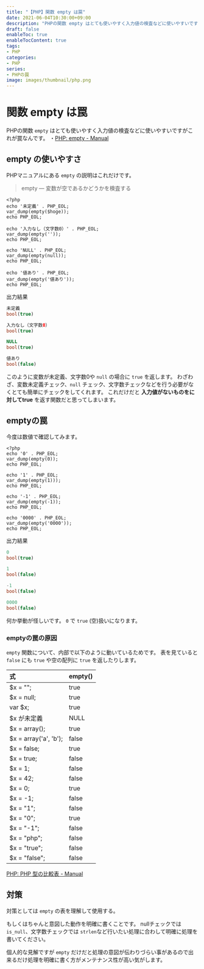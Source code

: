 ```yaml
---
title: "【PHP】関数 empty は罠"
date: 2021-06-04T10:30:00+09:00
description: "PHPの関数 empty はとても使いやすく入力値の検査などに使いやすいですがこれが罠なんです。"
draft: false
enableToc: true
enableTocContent: true
tags: 
- PHP
categories: 
- PHP
series: 
- PHPの罠
image: images/thumbnail/php.png
---
```


# 関数 empty は罠
PHPの関数 `empty` はとても使いやすく入力値の検査などに使いやすいですがこれが罠なんです。
・<a href="https://www.php.net/manual/ja/function.empty.php" target="_blank" rel="nofollow noopener">PHP: empty - Manual</a>

## empty の使いやすさ
PHPマニュアルにある `empty` の説明はこれだけです。
> empty — 変数が空であるかどうかを検査する

``` php:empty.php
<?php
echo '未定義' . PHP_EOL;
var_dump(empty($hoge));
echo PHP_EOL;

echo '入力なし（文字数0）' . PHP_EOL;
var_dump(empty(''));
echo PHP_EOL;

echo 'NULL' . PHP_EOL;
var_dump(empty(null));
echo PHP_EOL;

echo '値あり' . PHP_EOL;
var_dump(empty('値あり'));
echo PHP_EOL;
```

出力結果

```php
未定義
bool(true)

入力なし（文字数0）
bool(true)

NULL
bool(true)

値あり
bool(false)
```

このように変数が未定義、文字数0や `null` の場合に `true` を返します。
わざわざ、変数未定義チェック、`null` チェック、文字数チェックなどを行う必要がなくとても簡単にチェックをしてくれます。
これだけだと **入力値がないものをに対してtrue** を返す関数だと思ってしまいます。

## emptyの罠
今度は数値で確認してみます。

``` php:empty.php
<?php
echo '0' . PHP_EOL;
var_dump(empty(0));
echo PHP_EOL;

echo '1' . PHP_EOL;
var_dump(empty(1)));
echo PHP_EOL;

echo '-1' . PHP_EOL;
var_dump(empty(-1));
echo PHP_EOL;

echo '0000' . PHP_EOL;
var_dump(empty('0000'));
echo PHP_EOL;
```

出力結果

```php
0
bool(true)

1
bool(false)

-1
bool(false)

0000
bool(false)
```

何か挙動が怪しいです。
`0` で `true` (空)扱いになります。

### emptyの罠の原因
`empty` 関数について、内部で以下のように動いているためです。
表を見ていると `false` にも `true` や空の配列に `true` を返したりします。

|式|empty()|
|:----|:----|
|$x = "";|true|
|$x = null;|true|
|var $x;|true|
|$x が未定義|NULL|true|
|$x = array();|true|
|$x = array('a', 'b');|false|
|$x = false;|true|
|$x = true;|false|
|$x = 1;|false|
|$x = 42;|false|
|$x = 0;|true|
|$x = -1;|false|
|$x = "1";|false|
|$x = "0";|true|
|$x = "-1";|false|
|$x = "php";|false|
|$x = "true";|false|
|$x = "false";|false|


<a href="https://www.php.net/manual/ja/types.comparisons.php" target="_blank" rel="nofollow noopener">PHP: PHP 型の比較表 - Manual</a>

## 対策
対策としては `empty` の表を理解して使用する。

もしくはちゃんと意図した動作を明確に書くことです。
nullチェックでは `is_null`、文字数チェックでは `strlen`など行いたい処理に合わして明確に処理を書いてください。

個人的な見解ですが `empty` だけだと処理の意図が伝わりづらい事があるので出来るだけ処理を明確に書く方がメンテナンス性が高い気がします。